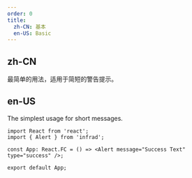```yaml
---
order: 0
title:
  zh-CN: 基本
  en-US: Basic
---
```


## zh-CN

最简单的用法，适用于简短的警告提示。

## en-US

The simplest usage for short messages.

```tsx
import React from 'react';
import { Alert } from 'infrad';

const App: React.FC = () => <Alert message="Success Text" type="success" />;

export default App;
```

<style>
.code-box-demo .ant-alert {
  margin-bottom: 16px;
}
</style>
